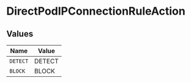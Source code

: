 # DirectPodIPConnectionRuleAction


## Values

| Name     | Value    |
| -------- | -------- |
| `DETECT` | DETECT   |
| `BLOCK`  | BLOCK    |